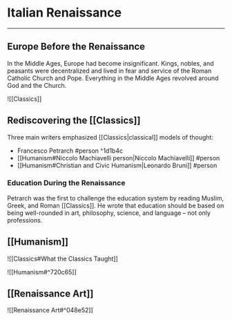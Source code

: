 # Italian Renaissance
---

## Europe Before the Renaissance
In the Middle Ages, Europe had become insignificant. Kings, nobles, and peasants were decentralized and lived in fear and service of the Roman Catholic Church and Pope. Everything in the Middle Ages revolved around God and the Church.

![[Classics]]

## Rediscovering the [[Classics]]
Three main writers emphasized [[Classics|classical]] models of thought:
- Francesco Petrarch #person  ^1d1b4c
- [[Humanism#Niccolo Machiavelli person|Niccolo Machiavelli]] #person 
- [[Humanism#Christian and Civic Humanism|Leonardo Bruni]] #person 

### Education During the Renaissance
Petrarch was the first to challenge the education system by reading Muslim, Greek, and Roman [[Classics]]. He wrote that education should be based on being well-rounded in art, philosophy, science, and language – not only professions.

## [[Humanism]]

![[Classics#What the Classics Taught]]

![[Humanism#^720c65]]

## [[Renaissance Art]]

![[Renaissance Art#^048e52]]

